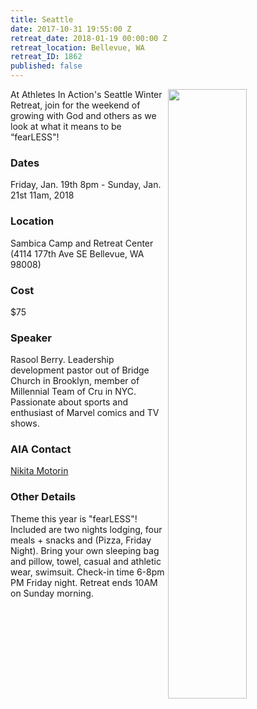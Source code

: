 ```yaml
---
title: Seattle
date: 2017-10-31 19:55:00 Z
retreat_date: 2018-01-19 00:00:00 Z
retreat_location: Bellevue, WA
retreat_ID: 1862
published: false
---
```


<img src="/uploads/pacSoFlyer.png" style="float:right; width: 50%" />
At Athletes In Action's Seattle Winter Retreat, join for the weekend of growing with God and others as we look at what it means to be “fearLESS"!

### Dates  
Friday, Jan. 19th 8pm -  Sunday, Jan. 21st 11am, 2018

### Location  
Sambica Camp and Retreat Center (4114 177th Ave SE Bellevue, WA 98008)

### Cost  
$75

### Speaker  
Rasool Berry. Leadership development pastor out of Bridge Church in Brooklyn, member of Millennial Team of Cru in NYC. Passionate about sports and enthusiast of Marvel comics and TV shows.

### AIA Contact  
[Nikita Motorin](mailto:nikita.motorin@athletesinaction.org)

### Other Details  
Theme this year is "fearLESS"! Included are two nights lodging, four meals \+ snacks and (Pizza, Friday Night). Bring your own sleeping bag and pillow, towel, casual and athletic wear, swimsuit. Check-in time 6-8pm PM Friday night. Retreat ends 10AM on Sunday morning.